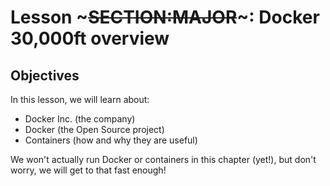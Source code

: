 <!SLIDE>
# Lesson ~~~SECTION:MAJOR~~~: Docker 30,000ft overview

## Objectives

In this lesson, we will learn about:

* Docker Inc. (the company)
* Docker (the Open Source project)
* Containers (how and why they are useful)

We won't actually run Docker or containers in this chapter (yet!),
but don't worry, we will get to that fast enough!
